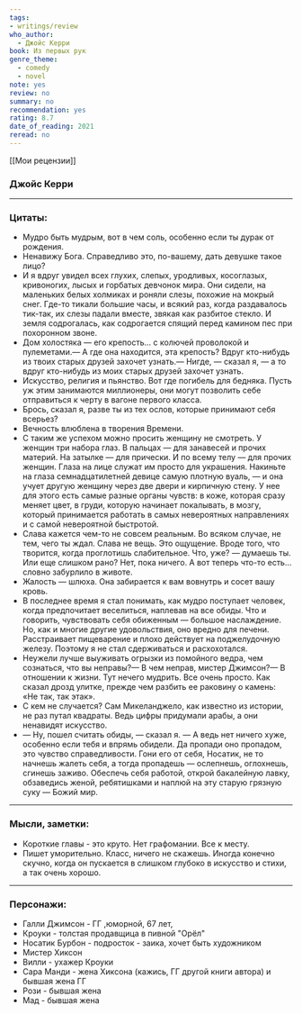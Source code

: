 ```yaml
---
tags: 
- writings/review
who_author:
  - Джойс Керри
book: Из первых рук
genre_theme:
  - comedy
  - novel
note: yes
review: no
summary: no
recommendation: yes
rating: 8.7
date_of_reading: 2021
reread: no
---
```

[[Мои рецензии]]
### Джойс Керри
---


### Цитаты:
- Мудро быть мудрым, вот в чем соль, особенно если ты дурак от рождения.
- Ненавижу Бога. Справедливо это, по-вашему, дать девушке такое лицо?
- И я вдруг увидел всех глухих, слепых, уродливых, косоглазых, кривоногих, лысых и горбатых девчонок мира. Они сидели, на маленьких белых холмиках и роняли слезы, похожие на мокрый снег. Где-то тикали большие часы, и всякий раз, когда раздавалось тик-так, их слезы падали вместе, звякая как разбитое стекло. И земля содрогалась, как содрогается спящий перед камином пес при похоронном звоне.
- Дом холостяка — его крепость... с колючей проволокой и пулеметами.— А где она находится, эта крепость? Вдруг кто-нибудь из твоих старых друзей захочет узнать.— Нигде, — сказал я, — а то вдруг кто-нибудь из моих старых друзей захочет узнать.
- Искусство, религия и пьянство. Вот где погибель для бедняка. Пусть уж этим занимаются миллионеры, они могут позволить себе отправиться к черту в вагоне первого класса.
- Брось, сказал я, разве ты из тех ослов, которые принимают себя всерьез?
- Вечность влюблена в творения Времени.
- С таким же успехом можно просить женщину не смотреть. У женщин три набора глаз. В пальцах — для занавесей и прочих материй. На затылке — для прически. И по всему телу — для прочих женщин. Глаза на лице служат им просто для украшения. Накиньте на глаза семнадцатилетней девице самую плотную вуаль, — и она учует другую женщину через две двери и кирпичную стену. У нее для этого есть самые разные органы чувств: в коже, которая сразу меняет цвет, в груди, которую начинает покалывать, в мозгу, который принимается работать в самых невероятных направлениях и с самой невероятной быстротой.
- Слава кажется чем-то не совсем реальным. Во всяком случае, не тем, чего ты ждал. Слава не вещь. Это ощущение. Вроде того, что творится, когда проглотишь слабительное. Что, уже? — думаешь ты. Или еще слишком рано? Нет, пока ничего. А вот теперь что-то есть... словно забурлило в животе.
- Жалость — шлюха. Она забирается к вам вовнутрь и сосет вашу кровь.
- В последнее время я стал понимать, как мудро поступает человек, когда предпочитает веселиться, наплевав на все обиды. Что и говорить, чувствовать себя обиженным — большое наслаждение. Но, как и многие другие удовольствия, оно вредно для печени. Расстраивает пищеварение и плохо действует на поджелудочную железу. Поэтому я не стал сдерживаться и расхохотался.
- Неужели лучше выуживать огрызки из помойного ведра, чем сознаться, что вы неправы?— В чем неправ, мистер Джимсон?— В отношении к жизни. Тут нечего мудрить. Все очень просто. Как сказал дрозд улитке, прежде чем разбить ее раковину о камень: «Не так, так этак».
- С кем не случается? Сам Микеланджело, как известно из истории, не раз путал квадраты. Ведь цифры придумали арабы, а они ненавидят искусство.
- — Ну, пошел считать обиды, — сказал я. — А ведь нет ничего хуже, особенно если тебя и впрямь обидели. Да пропади оно пропадом, это чувство справедливости. Гони его от себя, Носатик, не то начнешь жалеть себя, а тогда пропадешь — ослепнешь, оглохнешь, сгинешь заживо. Обеспечь себя работой, открой бакалейную лавку, обзаведись женой, ребятишками и наплюй на эту старую грязную суку — Божий мир.
---
### Мысли, заметки:
- Короткие главы - это круто. Нет графомании. Все к месту.
- Пишет уморительно. Класс, ничего не скажешь. Иногда конечно скучно, когда он пускается в слишком глубоко в искусство и стихи, а так очень хорошо.
---
### Персонажи:
- Галли Джимсон - ГГ ,юморной, 67 лет,
- Кроуки - толстая продавщица в пивной "Орёл"
- Носатик Бурбон - подросток - заика, хочет быть художником
- Мистер Хиксон
- Вилли - ухажер Кроуки
- Сара Манди - жена Хиксона (кажись, ГГ другой книги автора) и бывшая жена ГГ
- Рози - бывшая жена
- Мад - бывшая жена